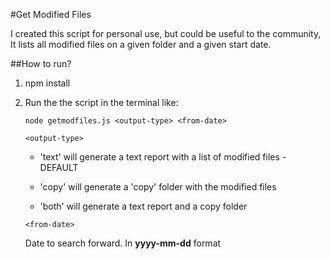 #Get Modified Files

I created this script for personal use, but could be useful to the community,
It lists all modified files on a given folder and a given start date.

##How to run?

1. npm install 
2. Run the the script in the terminal like:

	`node getmodfiles.js <output-type> <from-date>`

	`<output-type>`

    * 'text' will generate a text report with a list of modified files - DEFAULT

    * 'copy' will generate a 'copy' folder with the modified files

    * 'both' will generate a text report and a copy folder

    
    `<from-date>`

    Date to search forward. In **yyyy-mm-dd** format


